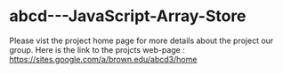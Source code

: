 abcd---JavaScript-Array-Store
=============================

Please vist the project home page for more details about the project our group.
Here is the link to the projcts web-page : https://sites.google.com/a/brown.edu/abcd3/home

